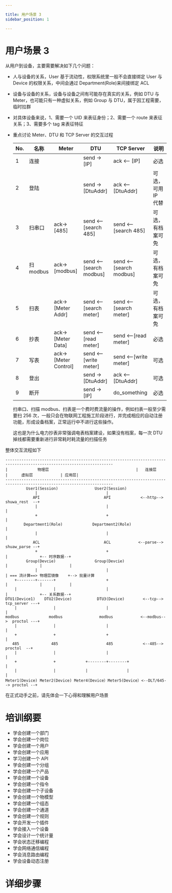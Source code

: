 ```yaml
---

title: 用户场景 3
sidebar_position: 1

---
```


# 用户场景 3

从用户到设备，主要需要解决如下几个问题：

- 人与设备的关系，User 基于流动性，权限系统里一般不会直接绑定 User 与 Device 的权限关系，中间会通过 Department(Role)来间接绑定 ACL
- 设备与设备的关系，设备与设备之间有可能存在真实的关系，例如 DTU 与 Meter，也可能只有一种虚拟关系，例如 Group 与 DTU，属于因工程需要，临时拉群
- 对具体设备来说，1、需要一个 UID 来表征身份；2、需要一个 route 来表征关系；3、需要多个 tag 来表征特征
- 重点讨论 Meter、DTU 和 TCP Server 的交互过程

  | No. | 名称      | Meter                 | DTU                      | TCP Server              | 说明               |
  | --- | --------- | --------------------- | ------------------------ | ----------------------- | ------------------ |
  | 1   | 连接      |                       | send -> [IP]             | ack <-- [IP]            | 必选               |
  | 2   | 登陆      |                       | send -> [DtuAddr]        | ack <-- [DtuAddr]       | 可选，可用 IP 代替 |
  | 3   | 扫串口    | ack-> [485]           | send <-- [search 485]    | send <--[search 485]    | 可选，有档案可免   |
  | 4   | 扫 modbus | ack-> [modbus]        | send <-- [search modbus] | send <--[search modbus] | 可选，有档案可免   |
  | 5   | 扫表      | ack-> [Meter Addr]    | send <-- [search meter]  | send <--[search meter]  | 可选，有档案可免   |
  | 6   | 抄表      | ack-> [Meter Data]    | send <-- [read meter]    | send <--[read meter]    | 必选               |
  | 7   | 写表      | ack-> [Meter Control] | send <-- [write meter]   | send <--[write meter]   | 可选               |
  | 8   | 登出      |                       | send -> [DtuAddr]        | ack <-- [DtuAddr]       | 可选               |
  | 9   | 断开      |                       | send -> [IP]             | do_something            | 必选               |

  扫串口、扫描 modbus、扫表是一个费时费流量的操作，例如扫表一般至少需要扫 256 次，一般只会在物联网工程施工阶段进行，并完成相应的自动注册功能，形成设备档案，正常运行中不进行这些操作。

  这也是为什么电力抄表非常强调电表档案建设，如果没有档案，每一次 DTU 掉线都需要重新进行非常耗时耗流量的扫描任务

整体交互流程如下

```
---------------------------------------------------------------------------------------------------------------------
|             物理层                                      |   连接层                 |      虚拟层            | 应用层|
---------------------------------------------------------------------------------------------------------------------
         User1(Session)                User2(Session)
             |                              |
            API                            API             <--http--> shuwa_rest  --+
             |                              |                                       |
             +                              +                                       |
        Department1(Role)             Department2(Role)                             |
             |                              |                                       |
            ACL                            ACL            <--parse--> shuaw_parse --+
             +                              +                                       |              +-- 时序数据--+
         Group(Devcie)                 Group(Devcie)                                |              |            |
             |                              |                                       | === 流计算==> 物理层镜像    +--> 批量计算
    +--------+-------+                      +                                       |              |            |
    |                |                      |                                       |              +-- 关系数据--+
DTU1(Device1)    DTU2(Device)           DTU3(Device)        <--tcp-->  tcp_server ---+
    |                |                      |                                       |
modbus             modbus                modbus            <--modbus-->  proctol ---+
    |                |                      |                                       |
    +                +                      +                                       |
   485              485                     485             <--485-->    proctol  --+
    |                |                      |                                       |
    +                +             +--------+--------+                              |
    |                |             |                 |                              |
Meter1(Device) Meter2(Device) Meter4(Device）Meter5(Device）<--DLT/645--> proctol --+
```

在正式动手之前，请先体会一下心得和理解用户场景

# 培训纲要

- 学会创建一个部门
- 学会创建一个岗位
- 学会创建一个用户
- 学会创建一个应用
- 学习创建一个 API
- 学会创建一个分组
- 学会创建一个产品
- 学会创建一个设备
- 学会创建一个指令
- 学会创建一个子设备
- 学会创建一个物模型
- 学会创建一个组态
- 学会创建一个通道
- 学会创建一个规则
- 学会开发一个插件
- 学会接入一个设备
- 学会设计一个统计量
- 学会状态迁移编程
- 学会网络通信编程
- 学会消息路由编程
- 学会设备动态注册

# 详细步骤

